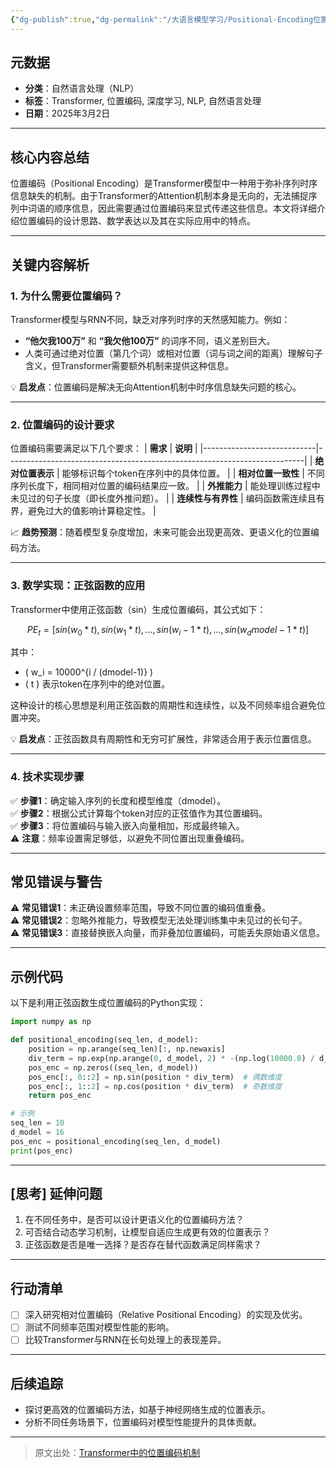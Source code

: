 ```yaml
---
{"dg-publish":true,"dg-permalink":"/大语言模型学习/Positional-Encoding位置编码/介绍","dg-home":false,"dg-description":"在此输入笔记的描述","dg-hide":false,"dg-hide-title":false,"dg-show-backlinks":true,"dg-show-local-graph":true,"dg-show-inline-title":true,"dg-pinned":false,"dg-passphrase":"在此输入访问密码","dg-enable-mathjax":false,"dg-enable-mermaid":false,"dg-enable-uml":false,"dg-note-icon":0,"dg-enable-dataview":false,"tags":["NLP"],"permalink":"/大语言模型学习/Positional-Encoding位置编码/介绍/","dgShowBacklinks":true,"dgShowLocalGraph":true,"dgShowInlineTitle":true,"dgPassFrontmatter":true,"noteIcon":0,"created":"2025-04-07T11:36:16.000+08:00","updated":"2025-04-13T13:06:02.489+08:00"}
---
```




## 元数据
- **分类**：自然语言处理（NLP）
- **标签**：Transformer, 位置编码, 深度学习, NLP, 自然语言处理
- **日期**：2025年3月2日

---



## 核心内容总结
位置编码（Positional Encoding）是Transformer模型中一种用于弥补序列时序信息缺失的机制。由于Transformer的Attention机制本身是无向的，无法捕捉序列中词语的顺序信息，因此需要通过位置编码来显式传递这些信息。本文将详细介绍位置编码的设计思路、数学表达以及其在实际应用中的特点。

---



## 关键内容解析

### 1. 为什么需要位置编码？
Transformer模型与RNN不同，缺乏对序列时序的天然感知能力。例如：
- **“他欠我100万”** 和 **“我欠他100万”** 的词序不同，语义差别巨大。
- 人类可通过绝对位置（第几个词）或相对位置（词与词之间的距离）理解句子含义，但Transformer需要额外机制来提供这种信息。

💡 **启发点**：位置编码是解决无向Attention机制中时序信息缺失问题的核心。

---


### 2. 位置编码的设计要求
位置编码需要满足以下几个要求：
| **需求**                   | **说明**                                                                 |
|----------------------------|--------------------------------------------------------------------------|
| **绝对位置表示**           | 能够标识每个token在序列中的具体位置。                                   |
| **相对位置一致性**         | 不同序列长度下，相同相对位置的编码结果应一致。                           |
| **外推能力**               | 能处理训练过程中未见过的句子长度（即长度外推问题）。                     |
| **连续性与有界性**         | 编码函数需连续且有界，避免过大的值影响计算稳定性。                        |

📈 **趋势预测**：随着模型复杂度增加，未来可能会出现更高效、更语义化的位置编码方法。

---


### 3. 数学实现：正弦函数的应用
Transformer中使用正弦函数（sin）生成位置编码，其公式如下：

```math
PE_t = [sin(w_0 * t), sin(w_1 * t), ..., sin(w_i-1 * t), ..., sin(w_dmodel-1 * t)]
```

其中：
- \( w_i = 10000^{i / (dmodel-1)} \)
- \( t \) 表示token在序列中的绝对位置。
  
这种设计的核心思想是利用正弦函数的周期性和连续性，以及不同频率组合避免位置冲突。

💡 **启发点**：正弦函数具有周期性和无穷可扩展性，非常适合用于表示位置信息。

---


### 4. 技术实现步骤
✅ **步骤1**：确定输入序列的长度和模型维度（dmodel）。  
✅ **步骤2**：根据公式计算每个token对应的正弦值作为其位置编码。  
✅ **步骤3**：将位置编码与输入嵌入向量相加，形成最终输入。  
⚠ **注意**：频率设置需足够低，以避免不同位置出现重叠编码。

---



## 常见错误与警告
⚠ **常见错误1**：未正确设置频率范围，导致不同位置的编码值重叠。  
⚠ **常见错误2**：忽略外推能力，导致模型无法处理训练集中未见过的长句子。  
⚠ **常见错误3**：直接替换嵌入向量，而非叠加位置编码，可能丢失原始语义信息。

---



## 示例代码
以下是利用正弦函数生成位置编码的Python实现：

```python
import numpy as np

def positional_encoding(seq_len, d_model):
    position = np.arange(seq_len)[:, np.newaxis]
    div_term = np.exp(np.arange(0, d_model, 2) * -(np.log(10000.0) / d_model))
    pos_enc = np.zeros((seq_len, d_model))
    pos_enc[:, 0::2] = np.sin(position * div_term)  # 偶数维度
    pos_enc[:, 1::2] = np.cos(position * div_term)  # 奇数维度
    return pos_enc

# 示例
seq_len = 10
d_model = 16
pos_enc = positional_encoding(seq_len, d_model)
print(pos_enc)
```

---



## [思考] 延伸问题
1. 在不同任务中，是否可以设计更语义化的位置编码方法？
2. 可否结合动态学习机制，让模型自适应生成更有效的位置表示？
3. 正弦函数是否是唯一选择？是否存在替代函数满足同样需求？

---



## 行动清单
- [ ] 深入研究相对位置编码（Relative Positional Encoding）的实现及优劣。
- [ ] 测试不同频率范围对模型性能的影响。
- [ ] 比较Transformer与RNN在长句处理上的表现差异。

---



## 后续追踪
- 探讨更高效的位置编码方法，如基于神经网络生成的位置表示。
- 分析不同任务场景下，位置编码对模型性能提升的具体贡献。

---

> 原文出处：[Transformer中的位置编码机制](https://example.com)
